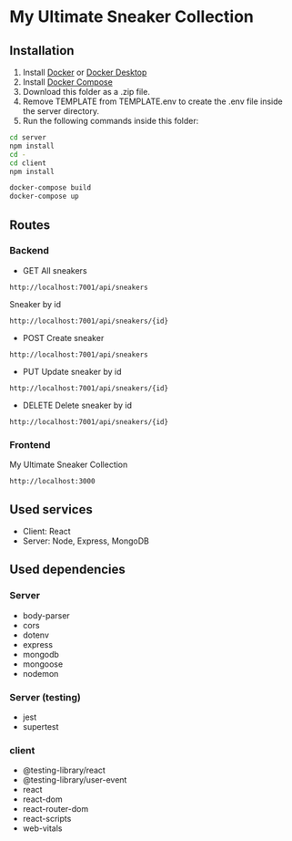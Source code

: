 # My Ultimate Sneaker Collection
## Installation

1. Install [Docker](https://docs.docker.com/engine/install/) or [Docker Desktop](https://docs.docker.com/desktop/)
2. Install [Docker Compose](https://docs.docker.com/compose/install/)
3. Download this folder as a .zip file.
4. Remove TEMPLATE from TEMPLATE.env to create the .env file inside the server directory.
5. Run the following commands inside this folder:

```bash
cd server
npm install
cd -
cd client
npm install

docker-compose build
docker-compose up
```
## Routes
### Backend

- GET
All sneakers
```
http://localhost:7001/api/sneakers
```

Sneaker by id
```
http://localhost:7001/api/sneakers/{id}
```

- POST
Create sneaker
```
http://localhost:7001/api/sneakers
```

- PUT
Update sneaker by id
```
http://localhost:7001/api/sneakers/{id}
```

- DELETE
Delete sneaker by id
```
http://localhost:7001/api/sneakers/{id}
```
### Frontend

My Ultimate Sneaker Collection
```
http://localhost:3000
```
## Used services

- Client: React
- Server: Node, Express, MongoDB

## Used dependencies

 ### Server
- body-parser
- cors
- dotenv
- express
- mongodb
- mongoose
- nodemon
 ### Server (testing) 
- jest
- supertest

 ### client
- @testing-library/react
- @testing-library/user-event
- react
- react-dom
- react-router-dom
- react-scripts
- web-vitals